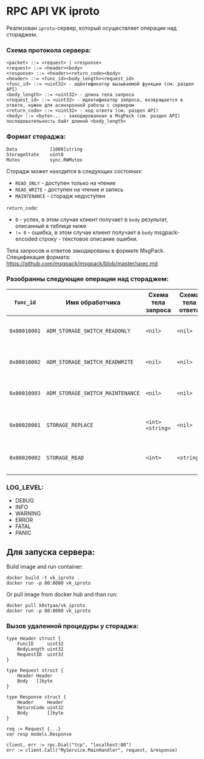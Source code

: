 # RPC API VK iproto

Реализован `iproto`-сервер, который осуществляет операции над стораджем.

### Схема протокола сервера:
```
<packet> ::= <request> | <response>
<request> ::= <header><body>
<response> ::= <header><return_code><body>
<header> ::= <func_id><body_length><request_id>
<func_id> ::= <uint32> - идентификатор вызываемой функции (см. раздел API)
<body_length> ::= <uint32> - длина тела запроса
<request_id> ::= <uint32> - идентификатор запроса, возвращается в ответе, нужен для асинхронной работы с сервером
<return_code> ::= <uint32> - код ответа (см. раздел API)
<body> ::= <byte>... - закодированная в MsgPack (см. раздел API) последовательность байт длиной <body_length>
```

### Формат стораджа:
```
Data      		[1000]string
StorageState 	uint8
Mutex        	sync.RWMutex
```
Сторадж может находится в следующих состояних:
- `READ_ONLY` - доступен только на чтение
- `READ_WRITE` - доступен на чтение и запись
- `MAINTENANCE` - сторадж недоступен

`return_code`:
- `0` - успех, в этом случае клиент получает в `body` результат, описанный в таблице ниже
- `!= 0` - ошибка, в этом случае клиент получает в `body` msgpack-encoded строку - текстовое описание ошибки.

Тела запросов и ответов закодированы в формате MsgPack. Спецификация формата:
https://github.com/msgpack/msgpack/blob/master/spec.md

### Разобранны следующие операции над стораджем:
`func_id`    | Имя обработчика                  | Схема тела запроса | Схема тела ответа | Описание
------------ | -------------------------------- | ------------------ | ----------------- | --------
`0x00010001` | `ADM_STORAGE_SWITCH_READONLY`    | `<nil>`            | `<nil>`           | переводит сторадж в состояние `READ_ONLY`
`0x00010002` | `ADM_STORAGE_SWITCH_READWRITE`   | `<nil>`            | `<nil>`           | переводит сторадж в состояние `READ_WRITE`
`0x00010003` | `ADM_STORAGE_SWITCH_MAINTENANCE` | `<nil>`            | `<nil>`           | переводит сторадж в состояние `MAINTENANCE`
`0x00020001` | `STORAGE_REPLACE`                | `<int><string>`    | `<nil>`           | записывает в сторадж строку по индексу
`0x00020002` | `STORAGE_READ`                   | `<int>`            | `<string>`        | возвращает строку из стораджа по индексу

### LOG_LEVEL:
- DEBUG
- INFO
- WARNING
- ERROR
- FATAL
- PANIC


## Для запуска сервера:
Build image and run container:
```
docker build -t vk_iproto .
docker run -p 80:8080 vk_iproto
```
Or pull image from docker hub and than run:
```
docker pull k0styaa/vk_iproto
docker run -p 80:8080 vk_iproto
```

### Вызов удаленной процедуры у стораджа:
```
type Header struct {
    FuncID     uint32
    BodyLength uint32
    RequestID  uint32
}

type Request struct {
    Header Header
    Body   []byte
}

type Response struct {
    Header     Header
    ReturnCode uint32
    Body       []byte
}

req := Request {...}
var resp models.Response

client, err := rpc.Dial("tcp", "localhost:80")
err := client.Call("MyService.MainHandler", request, &response)
```
